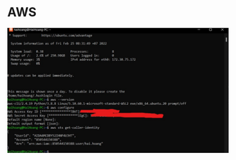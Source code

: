 # AWS
![alt](https://github.com/hoanghaithtb/AWS/blob/master/lab_day1/(1)-config%20connect%20aws%20by%20key.jpg)
